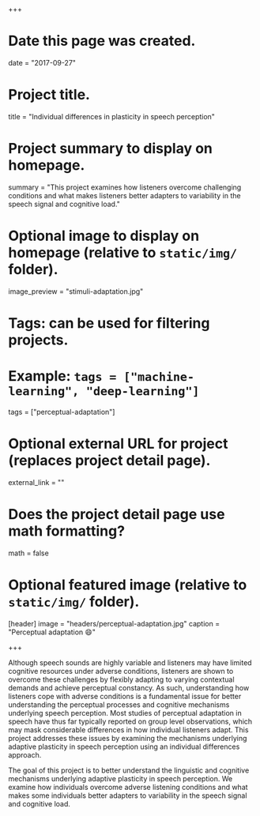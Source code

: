 +++
# Date this page was created.
date = "2017-09-27"

# Project title.
title = "Individual differences in plasticity in speech perception"

# Project summary to display on homepage.
summary = "This project examines how listeners overcome challenging conditions and what makes listeners better adapters to variability in the speech signal and cognitive load."

# Optional image to display on homepage (relative to `static/img/` folder).
image_preview = "stimuli-adaptation.jpg"

# Tags: can be used for filtering projects.
# Example: `tags = ["machine-learning", "deep-learning"]`
tags = ["perceptual-adaptation"]

# Optional external URL for project (replaces project detail page).
external_link = ""

# Does the project detail page use math formatting?
math = false

# Optional featured image (relative to `static/img/` folder).
[header]
image = "headers/perceptual-adaptation.jpg"
caption = "Perceptual adaptation :smile:"

+++

Although speech sounds are highly variable and listeners may have limited cognitive resources under adverse conditions, listeners are shown to overcome these challenges by flexibly adapting to varying contextual demands and achieve perceptual constancy. As such, understanding how listeners cope with adverse conditions is a fundamental issue for better understanding the perceptual processes and cognitive mechanisms underlying speech perception. Most studies of perceptual adaptation in speech have thus far typically reported on group level observations, which may mask considerable differences in how individual listeners adapt. This project addresses these issues by examining the mechanisms underlying adaptive plasticity in speech perception using an individual differences approach.

The goal of this project is to better understand the linguistic and cognitive mechanisms underlying adaptive plasticity in speech perception. We examine how individuals overcome adverse listening conditions and what makes some individuals better adapters to variability in the speech signal and cognitive load.